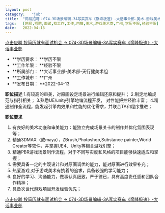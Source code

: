```yaml
---
layout:	post
category:	"job"
title:	"网易招聘：074-3D场景编辑-3A写实赛车《巅峰极速》-大话事业部-美术-游戏美术类-广州学历不限经验不限"
tags:	[网易,招聘,面试,找工作,工作,内推,美术,游戏美术类,广州,学历不限,经验不限]
date:	2022-04-13
---
```


[点击应聘 投简历就有面试机会 -> 074-3D场景编辑-3A写实赛车《巅峰极速》-大话事业部](http://mobile.bole.netease.com/bole/boleDetail?id=34393&employeeId=346f03c3cda5f04c&key=all)



- **学历要求： **学历不限
- **工作年限： **经验不限
- **所属部门： **大话事业部-美术部-天行健美术组
- **工作城市： **广州
- **发布日期： **2022-04-13



**职位描述**
1.有较高的审美，对原画设定场景进行编辑还原和提升；
2.制定地编规范与指引相关；
3.熟悉UE/unity引擎地编流程开发， 对性能把控经验丰富；
4.精通制作全流程，能发起引擎内效果和性能的优化需求，并联合TA和程序推进；




**职位要求**
1. 有良好的美术功底和审美能力：能独立完成场景关卡的制作并优化氛围表现等；
2. 精通3DMAX（或maya），ZBrush,Photoshop,Substance painter,World Creator等软件，并掌握UE4、Unity等相关游戏引擎；
3. 精通PBR游戏场景制作流程，对于不同写实度和风格的项目能够快速适应和掌握；
4. 需要具备一定的主观设计和对原画调优的能力，能对原画进行效果补充；
5. 热爱游戏,对于游戏美术有执着的追求，具备较强的学习能力；
6. 良好的学习、沟通能力，做事认真细致，严于律已，具有高度责任感和团队合作精神；
7. 具备次世代游戏项目开发经验优先；




[点击应聘 投简历就有面试机会 -> 074-3D场景编辑-3A写实赛车《巅峰极速》-大话事业部](http://mobile.bole.netease.com/bole/boleDetail?id=34393&employeeId=346f03c3cda5f04c&key=all)